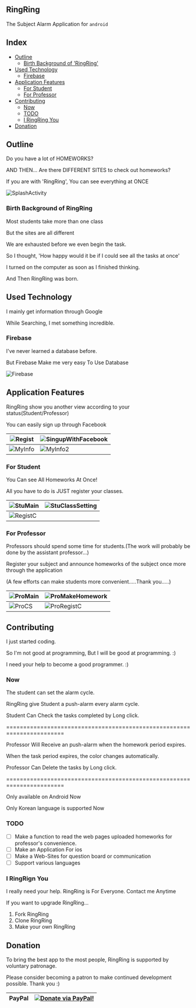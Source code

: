 ## RingRing

The Subject Alarm Application for `android`

## Index

- [Outline](https://github.com/pingrae/RingRing#outline)
  - [Birth Background of 'RingRing'](https://github.com/pingrae/RingRing#birth-background-of-ringring)
- [Used Technology](https://github.com/pingrae/RingRing#used-technology)
  - [Firebase](https://github.com/pingrae/RingRing#firebase)
- [Application Features](https://github.com/pingrae/RingRing#application-features)
  - [For Student](https://github.com/pingrae/RingRing#for-student)
  - [For Professor](https://github.com/pingrae/RingRing#for-professor)
- [Contributing](https://github.com/pingrae/RingRing#contributing)
  - [Now](https://github.com/pingrae/RingRing#now)
  - [TODO](https://github.com/pingrae/RingRing#todo)
  - [I RingRing You](https://github.com/pingrae/RingRing#i-ringring-you)
- [Donation](https://github.com/pingrae/RingRing#donation)

## Outline

Do you have a lot of HOMEWORKS?

AND THEN... Are there DIFFERENT SITES to check out homeworks?

If you are with 'RingRing', You can see everything at ONCE

![SplashActivity](https://imgur.com/fZ6C5U2.png)

### Birth Background of RingRing

Most students take more than one class

But the sites are all different

We are exhausted before we even begin the task.

So I thought, 'How happy would it be if I could see all the tasks at once'

I turned on the computer as soon as I finished thinking.

And Then RingRing was born.

## Used Technology

I mainly get information through Google

While Searching, I met something incredible.

### Firebase

I've never learned a database before.

But Firebase Make me very easy To Use Database

![Firebase](https://i.imgur.com/uo67Dtm.png)

## Application Features

RingRing show you another view according to your status(Student/Professor)

You can easily sign up through Facebook

| ![Regist](https://i.imgur.com/2TSGlPm.png) | ![SingupWithFacebook](https://i.imgur.com/67ITwSj.png) |
|--------------------------------------------|--------------------------------------------------------|
| ![MyInfo](https://i.imgur.com/zCw6EDp.png) | ![MyInfo2](https://i.imgur.com/CjtSDu2.png)            |

### For Student

You Can see All Homeworks At Once!

All you have to do is JUST register your classes.

| ![StuMain](https://i.imgur.com/hnPDugc.png)| ![StuClassSetting](https://i.imgur.com/HpUJ5LI.png)    |
|--------------------------------------------|--------------------------------------------------------|
| ![RegistC](https://i.imgur.com/MCjSUtA.png)|

### For Professor

Professors should spend some time for students.(The work will probably be done by the assistant professor...)

Register your subject and announce homeworks of the subject once more through the application

(A few efforts can make students more convenient.....Thank you.....)

| ![ProMain](https://i.imgur.com/MffaeT5.png)| ![ProMakeHomework](https://i.imgur.com/cujBoiW.png)    |
|--------------------------------------------|--------------------------------------------------------|
| ![ProCS](https://i.imgur.com/l6w7BYy.png)  | ![ProRegistC](https://i.imgur.com/dpPeEKV.png)         |

## Contributing

I just started coding.

So I'm not good at programming, But I will be good at programming. :)

I need your help to become a good programmer. :)

### Now

  The student can set the alarm cycle.

  RingRing give Student a push-alarm every alarm cycle.

  Student Can Check the tasks completed by Long click.

=======================================================================

  Professor Will Receive an push-alarm when the homework period expires.

  When the task period expires, the color changes automatically.

  Professor Can Delete the tasks by Long click.

=======================================================================

  Only available on Android Now

  Only Korean language is supported Now


### TODO

- [ ] Make a function to read the web pages uploaded homeworks for professor's convenience.
- [ ] Make an Application For ios
- [ ] Make a Web-Sites for question board or communication
- [ ] Support various languages

### I RingRign You

I really need your help.
RingRing is For Everyone.
Contact me Anytime

If you want to upgrade RingRing...
 1. Fork RingRing
 2. Clone RingRing
 3. Make your own RingRing

## Donation

To bring the best app to the most people,
RingRing is supported by voluntary patronage.

Please consider becoming a patron to make continued development possible. Thank you :)

| PayPal | <a href="https://paypal.me/pingrae" target="_blank"><img src="https://www.paypalobjects.com/webstatic/mktg/logo/AM_mc_vs_dc_ae.jpg" alt="Donate via PayPal!" title="Donate via PayPal!" /></a> |
|:-------------------------------------------:|:-------------------------------------------------------------:|




